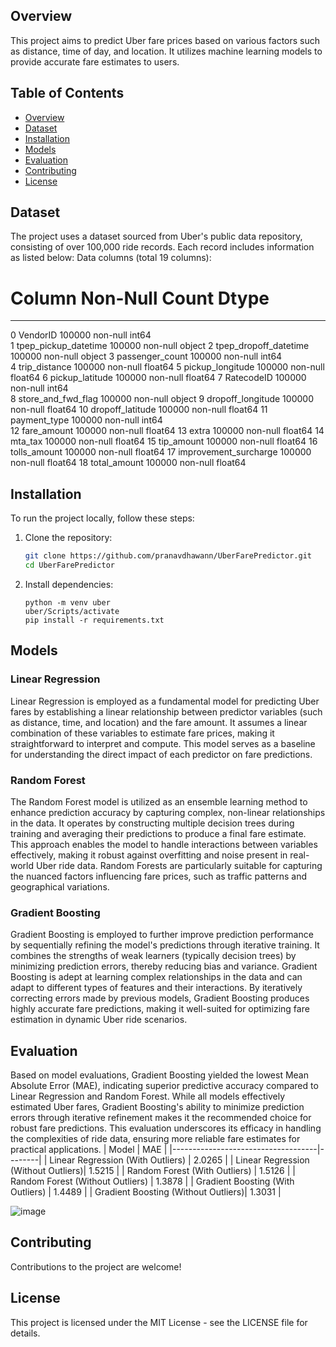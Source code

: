 ## Overview

This project aims to predict Uber fare prices based on various factors such as distance, time of day, and location. It utilizes machine learning models to provide accurate fare estimates to users.

## Table of Contents

- [Overview](#overview)
- [Dataset](#dataset)
- [Installation](#installation)
- [Models](#models)
- [Evaluation](#evaluation)
- [Contributing](#contributing)
- [License](#license)

## Dataset

The project uses a dataset sourced from Uber's public data repository, consisting of over 100,000 ride records. Each record includes information as listed below:
Data columns (total 19 columns):
 #   Column                 Non-Null Count   Dtype  
---  ------                 --------------   -----  
 0   VendorID               100000 non-null  int64  
 1   tpep_pickup_datetime   100000 non-null  object 
 2   tpep_dropoff_datetime  100000 non-null  object 
 3   passenger_count        100000 non-null  int64  
 4   trip_distance          100000 non-null  float64
 5   pickup_longitude       100000 non-null  float64
 6   pickup_latitude        100000 non-null  float64
 7   RatecodeID             100000 non-null  int64  
 8   store_and_fwd_flag     100000 non-null  object 
 9   dropoff_longitude      100000 non-null  float64
 10  dropoff_latitude       100000 non-null  float64
 11  payment_type           100000 non-null  int64  
 12  fare_amount            100000 non-null  float64
 13  extra                  100000 non-null  float64
 14  mta_tax                100000 non-null  float64
 15  tip_amount             100000 non-null  float64
 16  tolls_amount           100000 non-null  float64
 17  improvement_surcharge  100000 non-null  float64
 18  total_amount           100000 non-null  float64

## Installation 

To run the project locally, follow these steps:

1. Clone the repository:

   ```bash
   git clone https://github.com/pranavdhawann/UberFarePredictor.git
   cd UberFarePredictor
   ```
2. Install dependencies:
   ```
   python -m venv uber
   uber/Scripts/activate
   pip install -r requirements.txt

## Models

### Linear Regression
Linear Regression is employed as a fundamental model for predicting Uber fares by establishing a linear relationship between predictor variables (such as distance, time, and location) and the fare amount. It assumes a linear combination of these variables to estimate fare prices, making it straightforward to interpret and compute. This model serves as a baseline for understanding the direct impact of each predictor on fare predictions.

### Random Forest
The Random Forest model is utilized as an ensemble learning method to enhance prediction accuracy by capturing complex, non-linear relationships in the data. It operates by constructing multiple decision trees during training and averaging their predictions to produce a final fare estimate. This approach enables the model to handle interactions between variables effectively, making it robust against overfitting and noise present in real-world Uber ride data. Random Forests are particularly suitable for capturing the nuanced factors influencing fare prices, such as traffic patterns and geographical variations.

### Gradient Boosting
Gradient Boosting is employed to further improve prediction performance by sequentially refining the model's predictions through iterative training. It combines the strengths of weak learners (typically decision trees) by minimizing prediction errors, thereby reducing bias and variance. Gradient Boosting is adept at learning complex relationships in the data and can adapt to different types of features and their interactions. By iteratively correcting errors made by previous models, Gradient Boosting produces highly accurate fare predictions, making it well-suited for optimizing fare estimation in dynamic Uber ride scenarios.

## Evaluation

Based on model evaluations, Gradient Boosting yielded the lowest Mean Absolute Error (MAE), indicating superior predictive accuracy compared to Linear Regression and Random Forest. While all models effectively estimated Uber fares, Gradient Boosting's ability to minimize prediction errors through iterative refinement makes it the recommended choice for robust fare predictions. This evaluation underscores its efficacy in handling the complexities of ride data, ensuring more reliable fare estimates for practical applications.
| Model                              | MAE    |
|------------------------------------|--------|
| Linear Regression (With Outliers)   | 2.0265 |
| Linear Regression (Without Outliers)| 1.5215 |
| Random Forest (With Outliers)       | 1.5126 |
| Random Forest (Without Outliers)    | 1.3878 |
| Gradient Boosting (With Outliers)   | 1.4489 |
| Gradient Boosting (Without Outliers)| 1.3031 |

![image](https://github.com/pranavdhawann/UberFarePredictor/assets/74893835/bb2bb0d0-ef64-4fbb-aff0-1e3fa6a59057)

## Contributing

Contributions to the project are welcome! 

## License

This project is licensed under the MIT License - see the LICENSE file for details.

